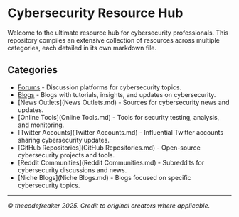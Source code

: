 # Cybersecurity Resource Hub

Welcome to the ultimate resource hub for cybersecurity professionals. This repository compiles an extensive collection of resources across multiple categories, each detailed in its own markdown file.

## Categories
- [Forums](Forums.md) - Discussion platforms for cybersecurity topics.
- [Blogs](Blogs.md) - Blogs with tutorials, insights, and updates on cybersecurity.
- [News Outlets](News Outlets.md) - Sources for cybersecurity news and updates.
- [Online Tools](Online Tools.md) - Tools for security testing, analysis, and monitoring.
- [Twitter Accounts](Twitter Accounts.md) - Influential Twitter accounts sharing cybersecurity updates.
- [GitHub Repositories](GitHub Repositories.md) - Open-source cybersecurity projects and tools.
- [Reddit Communities](Reddit Communities.md) - Subreddits for cybersecurity discussions and news.
- [Niche Blogs](Niche Blogs.md) - Blogs focused on specific cybersecurity topics.

---

*© thecodefreaker 2025. Credit to original creators where applicable.*